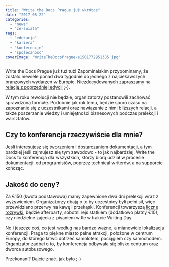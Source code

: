 ```yaml
---
title: "Write the Docs Prague już wkrótce"
date: "2017-08-22"
categories:
  - "news"
  - "ze-swiata"
tags:
  - "edukacja"
  - "kariera"
  - "konferencje"
  - "spolecznosc"
coverImage: "WriteTheDocsPrague-e1501772951385.jpg"
---
```


Write the Docs Prague już tuż tuż! Zapominalskim przypominamy, że zostało niewiele ponad dwa tygodnie do jednego z najciekawszych branżowych wydarzeń w Europie. Niezdecydowanych zapraszamy na [relację z poprzedniej edycji](http://techwriter.pl/write-the-docs-europe-2016-relacja/) ;-).

W tym roku rewolucji nie będzie, organizatorzy postanowili zachować sprawdzoną formułę. Podobnie jak rok temu, będzie sporo czasu na zapoznanie się z uczestnikami oraz nawiązanie z nimi bliższych relacji, a także poszerzanie wiedzy i umiejętności biznesowych podczas prelekcji i warsztatów.

## Czy to konferencja rzeczywiście dla mnie?

Jeśli interesujesz się tworzeniem i dostarczaniem dokumentacji, a tym bardziej jeśli zajmujesz się tym zawodowo - to jak najbardziej. Write the Docs to konferencja dla wszystkich, którzy biorą udział w procesie dokumentacji: od programistów, poprzez technical writerów, a na supporcie kończąc.

## Jakość do ceny?

Za €150 (kwota podstawowa) mamy zapewnione dwa dni prelekcji wraz z wyżywieniem. Organizatorzy dbają o to by uczestnicy byli pełni sił, więc przewidziano przerwy na kawę i przekąski. Konferencji towarzyszą [liczne rozrywki](http://www.writethedocs.org/conf/eu/2017/schedule/), będzie afterparty, sobotni rejs statkiem (dodatkowo płatny €10), czy niedzielne zajęcia z pisaniem w tle w trakcie Writing Day.

No i jeszcze coś, co jest według nas bardzo ważne, a mianowicie lokalizacja konferencji. Praga to piękne miasto pełne atrakcji, położone w centrum Europy, do którego łatwo dotrzeć samolotem, pociągiem czy samochodem. Organizator zadbał o to, by konferencja odbywała się blisko centrum oraz dworca autobusowego.

Przekonani? Dajcie znać, jak było ;-)
